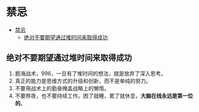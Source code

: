# 禁忌


<!-- TOC -->

- [禁忌](#禁忌)
    - [绝对不要期望通过堆时间来取得成功](#绝对不要期望通过堆时间来取得成功)

<!-- /TOC -->


## 绝对不要期望通过堆时间来取得成功
1. 题海战术，996，一旦有了堆时间的想法，就是放弃了深入思考。
2. 真正的能力是思维方式的升级和创新，而不是单纯的努力。
3. 不要用战术上的勤奋掩盖战略上的懒惰。
4. 不要熬夜，也不要持续工作。困了就睡，累了就休息，**大脑在线永远是第一位的**。
